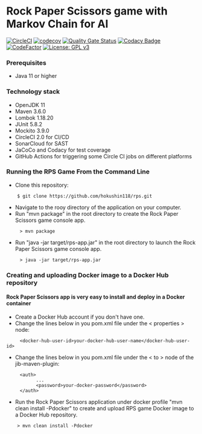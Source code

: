 # Rock Paper Scissors game with Markov Chain for AI
[![CircleCI](https://circleci.com/gh/hokushin118/rps/tree/master.svg?style=svg)](https://circleci.com/gh/hokushin118/rps/tree/master)
[![codecov](https://codecov.io/gh/hokushin118/rps/branch/master/graph/badge.svg?token=8FSYV51XAF)](https://codecov.io/gh/hokushin118/rps)
[![Quality Gate Status](https://sonarcloud.io/api/project_badges/measure?project=hokushin118_rps&metric=alert_status)](https://sonarcloud.io/summary/new_code?id=hokushin118_rps)
[![Codacy Badge](https://api.codacy.com/project/badge/Grade/ae18bc7d448c4b9ab13811b1b08f6c13)](https://app.codacy.com/gh/hokushin118/rps?utm_source=github.com&utm_medium=referral&utm_content=hokushin118/rps&utm_campaign=Badge_Grade_Settings)
[![CodeFactor](https://www.codefactor.io/repository/github/hokushin118/rps/badge)](https://www.codefactor.io/repository/github/hokushin118/rps)
[![License: GPL v3](https://img.shields.io/badge/License-GPLv3-blue.svg)](https://www.gnu.org/licenses/gpl-3.0)
### Prerequisites
* Java 11 or higher
### Technology stack
* OpenJDK 11
* Maven 3.6.0
* Lombok 1.18.20
* JUnit 5.8.2
* Mockito 3.9.0
* CircleCI 2.0 for CI/CD
* SonarCloud for SAST
* JaCoCo and Codacy for test coverage
* GitHub Actions for triggering some Circle CI jobs on different platforms
### Running the RPS Game From the Command Line
* Clone this repository:
```
    $ git clone https://github.com/hokushin118/rps.git
```
* Navigate to the rooy directory of the application on your computer.
* Run "mvn package" in the root directory to create the Rock Paper Scissors game console app.
```
     > mvn package
```
* Run "java -jar target/rps-app.jar" in the root directory to launch the Rock Paper Scissors game console app.
```
     > java -jar target/rps-app.jar
```
### Creating and uploading Docker image to a Docker Hub repository
#### Rock Paper Scissors app is very easy to install and deploy in a Docker container
* Create a Docker Hub account if you don't have one.
* Change the lines below in you pom.xml file under the < properties > node:
```
     <docker-hub-user-id>your-docker-hub-user-name</docker-hub-user-id>
```
* Change the lines below in you pom.xml file under the < to > node of the jib-maven-plugin:
```
     <auth>
           ...
           <password>your-docker-password</password>
     </auth>
```
* Run the Rock Paper Scissors application under docker profile "mvn clean install -Pdocker" to create and upload RPS game Docker image to a Docker Hub repository.
```
    > mvn clean install -Pdocker
```
